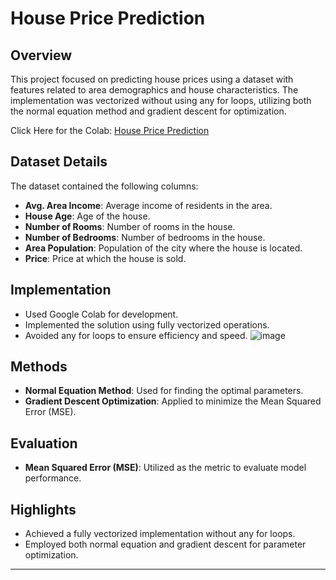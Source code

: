 # House Price Prediction

## Overview
This project focused on predicting house prices using a dataset with features related to area demographics and house characteristics. The implementation was vectorized without using any for loops, utilizing both the normal equation method and gradient descent for optimization.

Click Here for the Colab: [House Price Prediction](https://colab.research.google.com/drive/1A_Au_hTKv464TLQsFBDEgzUWXtVEcpRk#scrollTo=ubJgYz02Kzq6)

## Dataset Details
The dataset contained the following columns:
- **Avg. Area Income**: Average income of residents in the area.
- **House Age**: Age of the house.
- **Number of Rooms**: Number of rooms in the house.
- **Number of Bedrooms**: Number of bedrooms in the house.
- **Area Population**: Population of the city where the house is located.
- **Price**: Price at which the house is sold.

## Implementation
- Used Google Colab for development.
- Implemented the solution using fully vectorized operations.
- Avoided any for loops to ensure efficiency and speed.
![image](https://github.com/user-attachments/assets/8cb9a832-19dd-4fa5-b6a6-4dfdfb3ab047)


## Methods
- **Normal Equation Method**: Used for finding the optimal parameters.
- **Gradient Descent Optimization**: Applied to minimize the Mean Squared Error (MSE).

## Evaluation
- **Mean Squared Error (MSE)**: Utilized as the metric to evaluate model performance.

## Highlights
- Achieved a fully vectorized implementation without any for loops.
- Employed both normal equation and gradient descent for parameter optimization.

---
